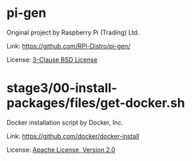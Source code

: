 # pi-gen
Original project by Raspberry Pi (Trading) Ltd.

Link: https://github.com/RPi-Distro/pi-gen/

License: [3-Clause BSD License](https://github.com/RPi-Distro/pi-gen/blob/master/LICENSE)

# stage3/00-install-packages/files/get-docker.sh
Docker installation script by Docker, Inc.

Link: https://github.com/docker/docker-install

License: [Apache License, Version 2.0](https://github.com/docker/docker-install/blob/master/LICENSE)
